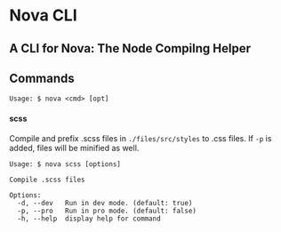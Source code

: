 # Nova CLI

A CLI for Nova: The Node Compilng Helper
---
## Commands
```
Usage: $ nova <cmd> [opt]
```
#### scss
Compile and prefix .scss files in `./files/src/styles` to .css files. If `-p` is added, files will be minified as well.
```
Usage: $ nova scss [options]

Compile .scss files

Options:
  -d, --dev   Run in dev mode. (default: true)
  -p, --pro   Run in pro mode. (default: false)
  -h, --help  display help for command
```



